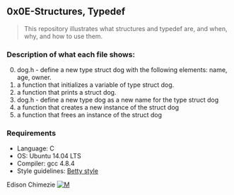 ## 0x0E-Structures, Typedef
> This repository illustrates what structures and typedef are, and when, why, and how to use them.

### Description of what each file shows:
0. dog.h - define a new type struct dog with the following elements: name, age, owner.
1. a function that initializes a variable of type struct dog.
2. a function that prints a struct dog.
3. dog.h - define a new type dog as a new name for the type struct dog
4. a function that creates a new instance of the struct dog
5. a function that frees an instance of the struct dog


### Requirements
*  Language: C
* OS: Ubuntu 14.04 LTS
* Compiler: gcc 4.8.4
* Style guidelines: [Betty style](https://github.com/holbertonschool/Betty/wiki)



Edison Chimezie [![M](https://upload.wikimedia.org/wikipedia/fr/thumb/c/c8/Twitter_Bird.svg/30px-Twitter_Bird.svg.png)](https://twitter.com/edthenerd1)

